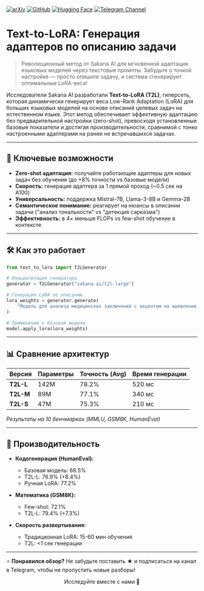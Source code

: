 [![arXiv](https://img.shields.io/badge/arXiv-2506.01928-b31b1b.svg)](https://arxiv.org/abs/2506.06105)
[![GitHub](https://img.shields.io/badge/GitHub-Eso--LMs-black?logo=github)](https://github.com/SakanaAI/text-to-lora)
[![Hugging Face](https://img.shields.io/badge/%F0%9F%A4%97%20Hugging%20Face-Models-yellow)](https://huggingface.co/SakanaAI)
[![Telegram Channel](https://img.shields.io/badge/Telegram-TheWeeklyBrief-blue)](https://t.me/TheWeeklyBrief)

# Text-to-LoRA: Генерация адаптеров по описанию задачи

> Революционный метод от Sakana AI для мгновенной адаптации языковых моделей через текстовые промпты. Забудьте о тонкой настройке — просто опишите задачу, и система сгенерирует оптимальные LoRA-веса!

Исследователи Sakana AI разработали **Text-to-LoRA (T2L)**, гиперсеть, которая динамически генерирует веса Low-Rank Adaptation (LoRA) для больших языковых моделей на основе описаний целевых задач на естественном языке. Этот метод обеспечивает эффективную адаптацию без предварительной настройки (zero-shot), превосходя установленные базовые показатели и достигая производительности, сравнимой с тонко настроенными адаптерами на ранее не встречавшихся задачах.

---

## 🌟 Ключевые возможности

* **Zero-shot адаптация:** получайте работающие адаптеры для новых задач без обучения (до +8% точности vs базовые модели)
* **Скорость:** генерация адаптера за 1 прямой проход (~0.5 сек на A100)
* **Универсальность:** поддержка Mistral-7B, Llama-3-8B и Gemma-2B
* **Семантическое понимание:** реагирует на нюансы в описании задачи ("анализ тональности" vs "детекция сарказма")
* **Эффективность:** в 4× меньше FLOPs vs few-shot обучение в контексте

---

## 🛠️ Как это работает

```python
from text_to_lora import T2LGenerator

# Инициализация генератора
generator = T2LGenerator("sakana-ai/t2l-large")

# Генерация LoRA по описанию
lora_weights = generator.generate(
    "Модель для анализа медицинских заключений с акцентом на выявление противоречий"
)

# Применение к базовой модели
model.apply_lora(lora_weights)
```

---

## 📊 Сравнение архитектур

| Версия   | Параметры | Точность (Avg) | Время генерации |
|----------|-----------|----------------|-----------------|
| **T2L-L** | 142M      | 78.2%          | 520 мс          |
| **T2L-M** | 89M       | 77.1%          | 340 мс          |
| **T2L-S** | 47M       | 75.3%          | 210 мс          |

*Результаты на 10 бенчмарках (MMLU, GSM8K, HumanEval)*

---

## 🚀 Производительность

* **Кодогенерация (HumanEval):**
  - Базовая модель: 68.5%
  - T2L-L: 76.9% (+8.4%)
  - Ручная LoRA: 77.2%

* **Математика (GSM8K):**
  - Few-shot: 72.1%
  - T2L-L: 79.4% (+7.3%)

* **Скорость развертывания:**
  - Традиционная LoRA: 15-60 мин обучения
  - T2L: <1 сек генерации

---

⭐ **Понравился обзор?**
Не забудьте поставить ★ и подписаться на канал в Telegram, чтобы не пропустить новые разборы!

<p align="center">Исследуйте вместе с нами 🚀</p>